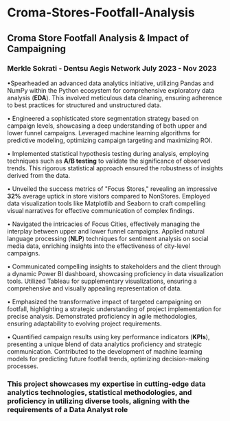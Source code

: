 # Croma-Stores-Footfall-Analysis

## Croma Store Footfall Analysis & Impact of Campaigning
### Merkle Sokrati - Dentsu Aegis Network July 2023 - Nov 2023

•Spearheaded an advanced data analytics initiative, utilizing Pandas and NumPy within the Python ecosystem
for comprehensive exploratory data analysis (**EDA**). This involved meticulous data cleaning, ensuring adherence
to best practices for structured and unstructured data.

• Engineered a sophisticated store segmentation strategy based on campaign levels, showcasing a deep
understanding of both upper and lower funnel campaigns. Leveraged machine learning algorithms for
predictive modeling, optimizing campaign targeting and maximizing ROI.

• Implemented statistical hypothesis testing during analysis, employing techniques such as **A/B testing** to
validate the significance of observed trends. This rigorous statistical approach ensured the robustness of
insights derived from the data.

• Unveiled the success metrics of "Focus Stores," revealing an impressive **32%** average uptick in store visitors
compared to NonStores. Employed data visualization tools like Matplotlib and Seaborn to craft compelling
visual narratives for effective communication of complex findings.

• Navigated the intricacies of Focus Cities, effectively managing the interplay between upper and lower funnel
campaigns. Applied natural language processing (**NLP**) techniques for sentiment analysis on social media data,
enriching insights into the effectiveness of city-level campaigns.

• Communicated compelling insights to stakeholders and the client through a dynamic Power BI dashboard,
showcasing proficiency in data visualization tools. Utilized Tableau for supplementary visualizations, ensuring
a comprehensive and visually appealing representation of data.

• Emphasized the transformative impact of targeted campaigning on footfall, highlighting a strategic
understanding of project implementation for precise analysis. Demonstrated proficiency in agile
methodologies, ensuring adaptability to evolving project requirements.

• Quantified campaign results using key performance indicators (**KPIs**), presenting a unique blend of data
analytics proficiency and strategic communication. Contributed to the development of machine learning
models for predicting future footfall trends, optimizing decision-making processes.


### This project showcases my expertise in cutting-edge data analytics technologies, statistical methodologies, and proficiency in utilizing diverse tools, aligning with the requirements of a Data Analyst role
